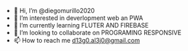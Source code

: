 - 👋 Hi, I’m @diegomurillo2020
- 👀 I’m interested in  deverlopment web an PWA
- 🌱 I’m currently learning FLUTER AND FIREBASE
- 💞️ I’m looking to collaborate on PROGRAMING RESPONSIVE
- 📫 How to reach me  d13g0.al3j0@gmail.com

<!---
diegomurillo2020/diegomurillo2020 is a ✨ special ✨ repository because its `README.md` (this file) appears on your GitHub profile.
You can click the Preview link to take a look at your changes.
--->

